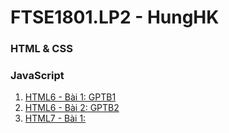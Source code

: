 # FTSE1801.LP2 - HungHK

### HTML & CSS


### JavaScript

1. [HTML6 - Bài 1: GPTB1](https://github.com/FASTTRACKSE/FTSE1801.LP2/blob/master/HungHK/JavaScript/ass6.html)
2. [HTML6 - Bài 2: GPTB2](https://github.com/FASTTRACKSE/FTSE1801.LP2/blob/master/HungHK/JavaScript/ass6_2.html)
3. [HTML7 - Bài 1: ](https://github.com/FASTTRACKSE/FTSE1801.LP2/blob/master/HungHK/JavaScript/ass7.html)

